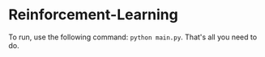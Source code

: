 # Reinforcement-Learning

To run, use the following command: `python main.py`. That's all you need to do.
